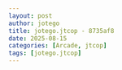 ```yaml
---
layout: post
author: jotego
title: jotego.jtcop - 8735af8
date: 2025-08-15
categories: [Arcade, jtcop]
tags: [jotego.jtcop]
---
```


